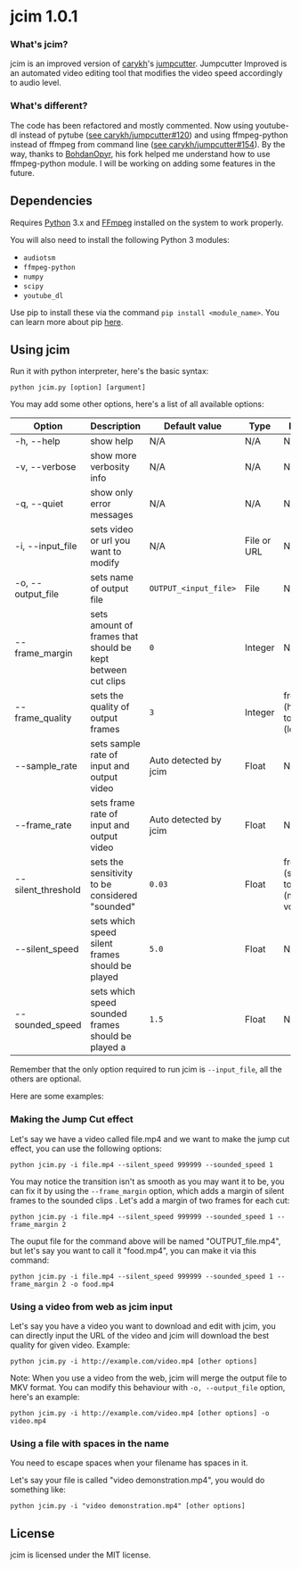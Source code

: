 # jcim 1.0.1

### What's **jcim**? ###

jcim is an improved version of [carykh](https://github.com/carykh)'s [jumpcutter](https://github.com/carykh/jumpcutter). Jumpcutter Improved is an automated video editing tool that modifies the video speed accordingly to audio level.

### What's different? ###

The code has been refactored and mostly commented. Now using youtube-dl instead of pytube ([see carykh/jumpcutter#120](https://github.com/carykh/jumpcutter/issues/120)) and using ffmpeg-python instead of ffmpeg from command line ([see carykh/jumpcutter#154](https://github.com/carykh/jumpcutter/issues/154)). By the way, thanks to [BohdanOpyr](https://github.com/BohdanOpyr), his fork helped me understand how to use ffmpeg-python module. I will be working on adding some features in the future.

## Dependencies ##

Requires [Python](https://www.python.org/downloads/) 3.x and [FFmpeg](https://ffmpeg.org/download.html) installed on the system to work properly.

You will also need to install the following Python 3 modules:

- `audiotsm`
- `ffmpeg-python`
- `numpy`
- `scipy`
- `youtube_dl`

Use pip to install these via the command `pip install <module_name>`. You can learn more about pip [here](https://pip.pypa.io/en/stable/).

## Using jcim ##

Run it with python interpreter, here's the basic syntax:

~~~ 
python jcim.py [option] [argument]
~~~

You may add some other options, here's a list of all available options:

| Option             | Description                                                 | Default value         | Type        | Range                           |
| ------------------ | ----------------------------------------------------------- | --------------------- | ----------- | ------------------------------- |
| -h, --help         | show help                                                   | N/A                   | N/A         | N/A                             |
| -v, --verbose      | show more verbosity info                                    | N/A                   | N/A         | N/A                             |
| -q, --quiet        | show only error messages                                    | N/A                   | N/A         | N/A                             |
| -i, --input_file   | sets video or url you want to modify                        | N/A                   | File or URL | N/A                             |
| -o, --output_file  | sets name of output file                                    | `OUTPUT_<input_file>` | File        | N/A                             |
| --frame_margin     | sets amount of frames that should be kept between cut clips | `0`                   | Integer     | N/A                             |
| --frame_quality    | sets the quality of output frames                           | `3`                   | Integer     | from 1 (highest) to 31 (lowest) |
| --sample_rate      | sets sample rate of input and output video                  | Auto detected by jcim | Float       | N/A                             |
| --frame_rate       | sets frame rate of input and output video                   | Auto detected by jcim | Float       | N/A                             |
| --silent_threshold | sets the sensitivity to be considered "sounded"             | `0.03`                | Float       | from 0 (silence) to 1 (max vol) |
| --silent_speed     | sets which speed silent frames should be played             | `5.0 `                | Float       | N/A                             |
| --sounded_speed    | sets which speed sounded frames should be played a          | `1.5 `                | Float       | N/A                             |

Remember that the only option required to run jcim is `--input_file`, all the others are optional.

Here are some examples:

### Making the Jump Cut effect ###

Let's say we have a video called file.mp4 and we want to make the jump cut effect, you can use the following options:

~~~
python jcim.py -i file.mp4 --silent_speed 999999 --sounded_speed 1
~~~

You may notice the transition isn't as smooth as you may want it to be, you can fix it by using the `--frame_margin` option, which adds a margin of silent frames to the sounded clips . Let's add a margin of two frames for each cut:

~~~
python jcim.py -i file.mp4 --silent_speed 999999 --sounded_speed 1 --frame_margin 2
~~~

The ouput file for the command above will be named "OUTPUT_file.mp4", but let's say you want to call it "food.mp4", you can make it via this command:

~~~
python jcim.py -i file.mp4 --silent_speed 999999 --sounded_speed 1 --frame_margin 2 -o food.mp4
~~~

### Using a video from web as jcim input ###

Let's say you have a video you want to download and edit with jcim, you can directly input the URL of the video and jcim will download the best quality for given video. Example:

~~~
python jcim.py -i http://example.com/video.mp4 [other options]
~~~

Note: When you use a video from the web, jcim will merge the output file to MKV format. You can modify this behaviour with `-o, --output_file` option, here's an example:

~~~
python jcim.py -i http://example.com/video.mp4 [other options] -o video.mp4
~~~

### Using a file with spaces in the name ###

You need to escape spaces when your filename has spaces in it.

Let's say your file is called "video demonstration.mp4", you would do something like:

~~~
python jcim.py -i "video demonstration.mp4" [other options]
~~~

## License ##

jcim is licensed under the MIT license.
